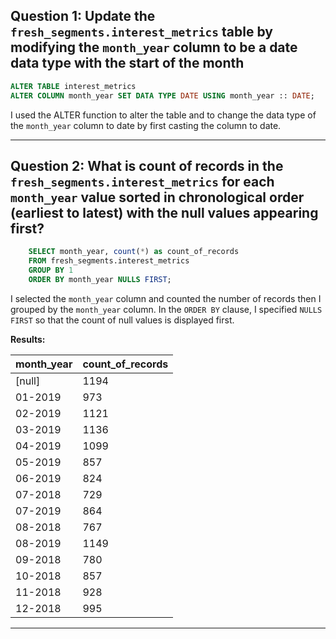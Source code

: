 **Question 1:**
Update the `fresh_segments.interest_metrics` table by modifying the `month_year` column to be a date data type with the start of the month
--------------
 ```sql
 ALTER TABLE interest_metrics
ALTER COLUMN month_year SET DATA TYPE DATE USING month_year :: DATE;
```

I used the ALTER function to alter the table and to change the data type of the `month_year` column to date by first casting the column to date.

-------------------------------------
**Question 2:**
What is count of records in the `fresh_segments.interest_metrics` for each `month_year` value sorted in chronological order (earliest to latest) with the null values appearing first?
-----

```sql
    SELECT month_year, count(*) as count_of_records
    FROM fresh_segments.interest_metrics
    GROUP BY 1
    ORDER BY month_year NULLS FIRST;
```

I selected the `month_year` column and counted the number of records then I grouped by the `month_year` column. In the `ORDER BY` clause, I specified `NULLS FIRST` so that the count of null values is displayed first.

**Results:**

| month_year | count_of_records |
| ---------- | ---------------- |
|       [null]     | 1194             |
| 01-2019    | 973              |
| 02-2019    | 1121             |
| 03-2019    | 1136             |
| 04-2019    | 1099             |
| 05-2019    | 857              |
| 06-2019    | 824              |
| 07-2018    | 729              |
| 07-2019    | 864              |
| 08-2018    | 767              |
| 08-2019    | 1149             |
| 09-2018    | 780              |
| 10-2018    | 857              |
| 11-2018    | 928              |
| 12-2018    | 995              |

---

